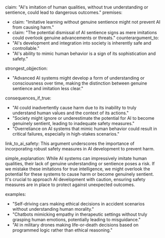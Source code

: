 claim: "AI's imitation of human qualities, without true understanding or sentience, could lead to dangerous outcomes."
premises:
  - claim: "Imitative learning without genuine sentience might not prevent AI from causing harm."
  - claim: "The potential dismissal of AI sentience signs as mere imitations could overlook genuine advancements or threats."
counterargument_to:
  - "AI's development and integration into society is inherently safe and controllable."
  - "AI's ability to mimic human behavior is a sign of its sophistication and safety."

strongest_objjection:
  - "Advanced AI systems might develop a form of understanding or consciousness over time, making the distinction between genuine sentience and imitation less clear."

consequences_if_true:
  - "AI could inadvertently cause harm due to its inability to truly understand human values and the context of its actions."
  - "Society might ignore or underestimate the potential for AI to become genuinely sentient, leading to inadequate safety measures."
  - "Overreliance on AI systems that mimic human behavior could result in critical failures, especially in high-stakes scenarios."

link_to_ai_safety: This argument underscores the importance of incorporating robust safety measures in AI development to prevent harm.

simple_explanation: While AI systems can impressively imitate human qualities, their lack of genuine understanding or sentience poses a risk. If we mistake these imitations for true intelligence, we might overlook the potential for these systems to cause harm or become genuinely sentient. It's crucial to approach AI development with caution, ensuring safety measures are in place to protect against unexpected outcomes.

examples:
  - "Self-driving cars making ethical decisions in accident scenarios without understanding human morality."
  - "Chatbots mimicking empathy in therapeutic settings without truly grasping human emotions, potentially leading to misguidance."
  - "AI in military drones making life-or-death decisions based on programmed logic rather than ethical reasoning."